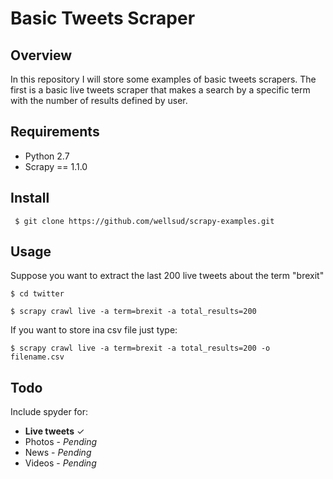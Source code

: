 # Basic Tweets Scraper

## Overview

In this repository I will store some examples of basic tweets scrapers. The first is a basic live tweets scraper that makes a search by a specific term with the number of results defined by user.

## Requirements

* Python 2.7
* Scrapy == 1.1.0

## Install

```
 $ git clone https://github.com/wellsud/scrapy-examples.git
```
## Usage

Suppose you want to extract the last 200 live tweets about the term "brexit"

```
$ cd twitter
```


```
$ scrapy crawl live -a term=brexit -a total_results=200
```

If you want to store ina csv file just type:


```
$ scrapy crawl live -a term=brexit -a total_results=200 -o filename.csv
```

## Todo

Include spyder for:

* **Live tweets** ✓
* Photos - *Pending*
* News - *Pending*
* Videos - *Pending*
